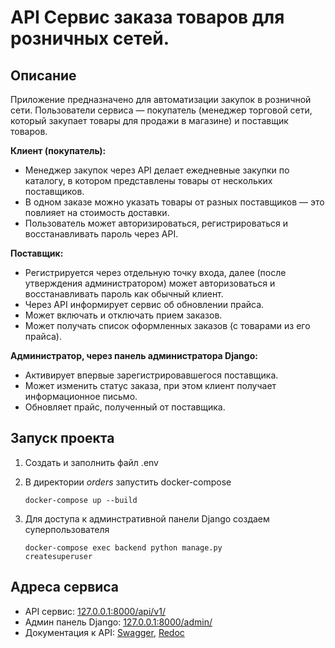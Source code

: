 # API Сервис заказа товаров для розничных сетей.

## Описание

Приложение предназначено для автоматизации закупок в розничной сети. Пользователи сервиса — покупатель (менеджер торговой сети, который закупает товары для продажи в магазине) и поставщик товаров.

**Клиент (покупатель):**

- Менеджер закупок через API делает ежедневные закупки по каталогу, в котором представлены товары от нескольких поставщиков.
- В одном заказе можно указать товары от разных поставщиков — это повлияет на стоимость доставки.
- Пользователь может авторизироваться, регистрироваться и восстанавливать пароль через API.
    
**Поставщик:**

- Регистрируется через отдельную точку входа, далее (после утверждения администратором) может авторизоваться и восстанавливать пароль как обычный клиент.
- Через API информирует сервис об обновлении прайса.
- Может включать и отключать прием заказов.
- Может получать список оформленных заказов (с товарами из его прайса).

**Администратор, через панель администратора Django:**

- Активирует впервые зарегистрировавшегося поставщика.
- Может изменить статус заказа, при этом клиент получает информационное письмо.
- Обновляет прайс, полученный от поставщика.

## Запуск проекта

1. Создать и заполнить файл .env

2. В директории _orders_ запустить docker-compose 

    <code>docker-compose up --build</code>

3. Для доступа к админстративной панели Django создаем суперпользователя

    <code>docker-compose exec backend python manage.py createsuperuser</code>

## Адреса сервиса 

- API сервис: [127.0.0.1:8000/api/v1/](http://127.0.0.1:8000/api/v1/)
- Админ панель Django: [127.0.0.1:8000/admin/](http://127.0.0.1:8000/admin/)
- Документация к API: [Swagger](http://127.0.0.1:8000/api/schema/swagger/), [Redoc](http://127.0.0.1:8000/api/schema/redoc/)